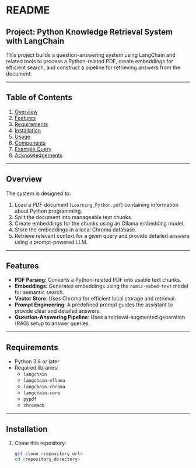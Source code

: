 # README

## Project: Python Knowledge Retrieval System with LangChain

This project builds a question-answering system using LangChain and related tools to process a Python-related PDF, create embeddings for efficient search, and construct a pipeline for retrieving answers from the document.

---

## Table of Contents

1. [Overview](#overview)  
2. [Features](#features)  
3. [Requirements](#requirements)  
4. [Installation](#installation)  
5. [Usage](#usage)  
6. [Components](#components)  
7. [Example Query](#example-query)  
8. [Acknowledgements](#acknowledgements)  

---

## Overview

The system is designed to:  
1. Load a PDF document (`Learning_Python.pdf`) containing information about Python programming.  
2. Split the document into manageable text chunks.  
3. Create embeddings for the chunks using an Ollama embedding model.  
4. Store the embeddings in a local Chroma database.  
5. Retrieve relevant context for a given query and provide detailed answers using a prompt-powered LLM.

---

## Features

- **PDF Parsing**: Converts a Python-related PDF into usable text chunks.  
- **Embeddings**: Generates embeddings using the `nomic-embed-text` model for semantic search.  
- **Vector Store**: Uses Chroma for efficient local storage and retrieval.  
- **Prompt Engineering**: A predefined prompt guides the assistant to provide clear and detailed answers.  
- **Question-Answering Pipeline**: Uses a retrieval-augmented generation (RAG) setup to answer queries.

---

## Requirements

- Python 3.8 or later
- Required libraries:
  - `langchain`
  - `langchain-ollama`
  - `langchain-chroma`
  - `langchain-core`
  - `pypdf`
  - `chromadb`

---

## Installation

1. Clone this repository:
   ```bash
   git clone <repository_url>
   cd <repository_directory>
